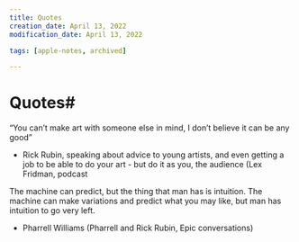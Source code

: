 ```yaml
---
title: Quotes
creation_date: April 13, 2022
modification_date: April 13, 2022

tags: [apple-notes, archived]

---
```



# Quotes#  

“You can’t make art with someone else in mind, I don’t believe it can be any good”

- Rick Rubin, speaking about advice to young artists, and even getting a job to be able to do your art - but do it as you, the audience (Lex Fridman, podcast 


The machine can predict, but the thing that man has is intuition. The machine can make variations and predict what you may like, but man has intuition to go very left.

- Pharrell Williams (Pharrell and Rick Rubin, Epic conversations) 

